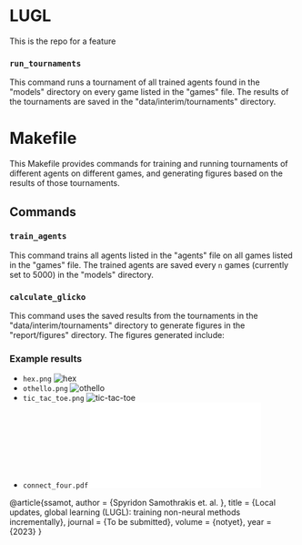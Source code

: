 # LUGL

This is the repo for a feature 




### `run_tournaments`

This command runs a tournament of all trained agents found in the "models" directory on every game listed in the "games" file. The results of the tournaments are saved in the "data/interim/tournaments" directory.

# Makefile

This Makefile provides commands for training and running tournaments of different agents on different games, and generating figures based on the results of those tournaments.

## Commands

### `train_agents`

This command trains all agents listed in the "agents" file on all games listed in the "games" file. The trained agents are saved every `n` games (currently set to 5000) in the "models" directory.




### `calculate_glicko`

This command uses the saved results from the tournaments in the "data/interim/tournaments" directory to generate figures in the "report/figures" directory. The figures generated include:

### Example results

- `hex.png` ![hex](/report/figures/hex.png)
- `othello.png` ![othello](/report/figures/othello.png)
- `tic_tac_toe.png` ![tic-tac-toe](/report/figures/tic_tac_toe.png)
- `connect_four.pdf` ![connect-4](/report/figures/connect_four.pdf)

@article{ssamot,
  author    = {Spyridon Samothrakis et. al. },
  title     = {Local updates, global learning (LUGL): training
non-neural methods incrementally},
  journal   = {To be submitted},
  volume    = {notyet},
  year      = {2023}
}
